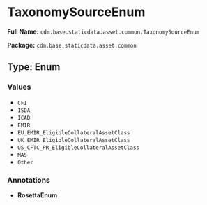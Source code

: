 # TaxonomySourceEnum

**Full Name:** `cdm.base.staticdata.asset.common.TaxonomySourceEnum`

**Package:** `cdm.base.staticdata.asset.common`

## Type: Enum

### Values

- `CFI`
- `ISDA`
- `ICAD`
- `EMIR`
- `EU_EMIR_EligibleCollateralAssetClass`
- `UK_EMIR_EligibleCollateralAssetClass`
- `US_CFTC_PR_EligibleCollateralAssetClass`
- `MAS`
- `Other`
### Annotations

- **RosettaEnum**

